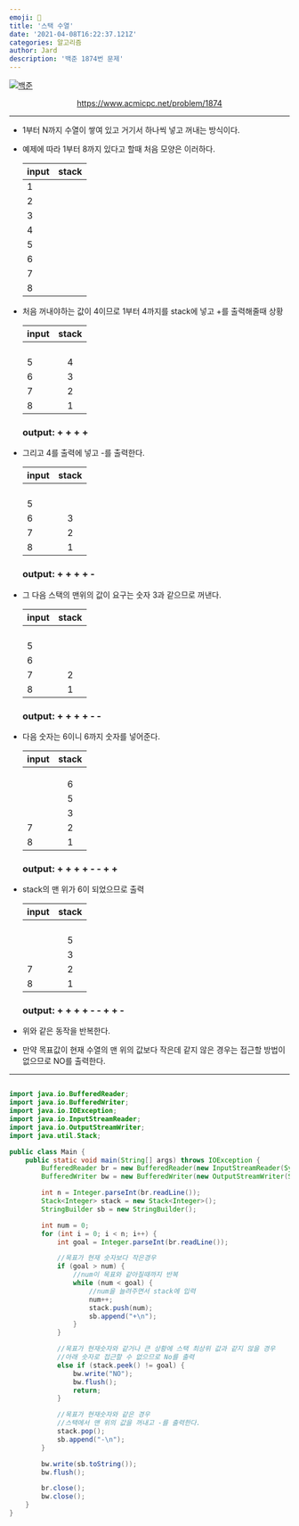 ```yaml
---
emoji: 🧢
title: '스택 수열'
date: '2021-04-08T16:22:37.121Z'
categories: 알고리즘
author: Jard
description: '백준 1874번 문제'
---
```


[![백준](https://d2gd6pc034wcta.cloudfront.net/images/logo@2x.png)](https://www.acmicpc.net/problem/1874)

<div style="text-align:center"><a href="https://www.acmicpc.net/problem/1874">https://www.acmicpc.net/problem/1874</a></div>

---

- 1부터 N까지 수열이 쌓여 있고 거기서 하나씩 넣고 꺼내는 방식이다.
- 예제에 따라 1부터 8까지 있다고 할때 처음 모양은 이러하다.

  | input | stack |
  | ----- | :---: |
  | 1     |       |
  | 2     |       |
  | 3     |       |
  | 4     |       |
  | 5     |       |
  | 6     |       |
  | 7     |       |
  | 8     |       |

- 처음 꺼내야하는 값이 4이므로 1부터 4까지를 stack에 넣고 +를 출력해줄때 상황

  | input | stack |
  | ----- | :---: |
  |       |       |
  |       |       |
  |       |       |
  |       |       |
  | 5     |   4   |
  | 6     |   3   |
  | 7     |   2   |
  | 8     |   1   |

    <h3>output: + + + +</h3>

- 그리고 4를 출력에 넣고 -를 출력한다.

  | input | stack |
  | ----- | :---: |
  |       |       |
  |       |       |
  |       |       |
  |       |       |
  | 5     |       |
  | 6     |   3   |
  | 7     |   2   |
  | 8     |   1   |

    <h3>output: + + + + -</h3>

- 그 다음 스택의 맨위의 값이 요구는 숫자 3과 같으므로 꺼낸다.

  | input | stack |
  | ----- | :---: |
  |       |       |
  |       |       |
  |       |       |
  |       |       |
  | 5     |       |
  | 6     |       |
  | 7     |   2   |
  | 8     |   1   |

    <h3>output: + + + + - -</h3>

- 다음 숫자는 6이니 6까지 숫자를 넣어준다.

  | input | stack |
  | ----- | :---: |
  |       |       |
  |       |       |
  |       |       |
  |       |   6   |
  |       |   5   |
  |       |   3   |
  | 7     |   2   |
  | 8     |   1   |

    <h3>output: + + + + - - + +</h3>

- stack의 맨 위가 6이 되었으므로 출력

  | input | stack |
  | ----- | :---: |
  |       |       |
  |       |       |
  |       |       |
  |       |       |
  |       |   5   |
  |       |   3   |
  | 7     |   2   |
  | 8     |   1   |

    <h3>output: + + + + - - + + -</h3>

- 위와 같은 동작을 반복한다.
- 만약 목표값이 현재 수열의 맨 위의 값보다 작은데 같지 않은 경우는 접근할 방법이 없으므로 NO를 출력한다.

---

```java

import java.io.BufferedReader;
import java.io.BufferedWriter;
import java.io.IOException;
import java.io.InputStreamReader;
import java.io.OutputStreamWriter;
import java.util.Stack;

public class Main {
    public static void main(String[] args) throws IOException {
        BufferedReader br = new BufferedReader(new InputStreamReader(System.in));
        BufferedWriter bw = new BufferedWriter(new OutputStreamWriter(System.out));

        int n = Integer.parseInt(br.readLine());
        Stack<Integer> stack = new Stack<Integer>();
        StringBuilder sb = new StringBuilder();

        int num = 0;
        for (int i = 0; i < n; i++) {
            int goal = Integer.parseInt(br.readLine());

            //목표가 현재 숫자보다 작은경우
            if (goal > num) {
                //num이 목표와 같아질때까지 반복
                while (num < goal) {
                    //num을 늘려주면서 stack에 입력
                    num++;
                    stack.push(num);
                    sb.append("+\n");
                }
            }

            //목표가 현재숫자와 같거나 큰 상황에 스택 최상위 값과 같지 않을 경우
            //아래 숫자로 접근할 수 없으므로 No를 출력
            else if (stack.peek() != goal) {
                bw.write("NO");
                bw.flush();
                return;
            }

            //목표가 현재숫자와 같은 경우
            //스택에서 맨 위의 값을 꺼내고 -를 출력한다.
            stack.pop();
            sb.append("-\n");
        }

        bw.write(sb.toString());
        bw.flush();

        br.close();
        bw.close();
    }
}
```
